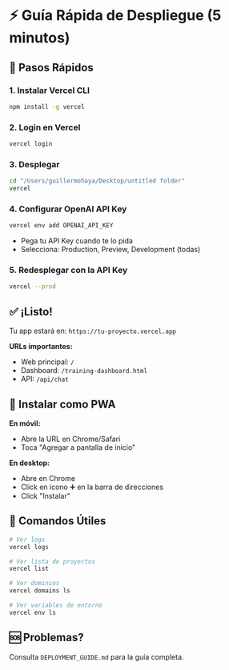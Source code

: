 # ⚡ Guía Rápida de Despliegue (5 minutos)

## 🚀 Pasos Rápidos

### 1. Instalar Vercel CLI
```bash
npm install -g vercel
```

### 2. Login en Vercel
```bash
vercel login
```

### 3. Desplegar
```bash
cd "/Users/guillermohaya/Desktop/untitled folder"
vercel
```

### 4. Configurar OpenAI API Key
```bash
vercel env add OPENAI_API_KEY
```
- Pega tu API Key cuando te lo pida
- Selecciona: Production, Preview, Development (todas)

### 5. Redesplegar con la API Key
```bash
vercel --prod
```

## ✅ ¡Listo!

Tu app estará en: `https://tu-proyecto.vercel.app`

**URLs importantes:**
- Web principal: `/`
- Dashboard: `/training-dashboard.html`
- API: `/api/chat`

## 📱 Instalar como PWA

**En móvil:**
- Abre la URL en Chrome/Safari
- Toca "Agregar a pantalla de inicio"

**En desktop:**
- Abre en Chrome
- Click en icono ➕ en la barra de direcciones
- Click "Instalar"

## 🔧 Comandos Útiles

```bash
# Ver logs
vercel logs

# Ver lista de proyectos
vercel list

# Ver dominios
vercel domains ls

# Ver variables de entorno
vercel env ls
```

## 🆘 Problemas?

Consulta `DEPLOYMENT_GUIDE.md` para la guía completa.

